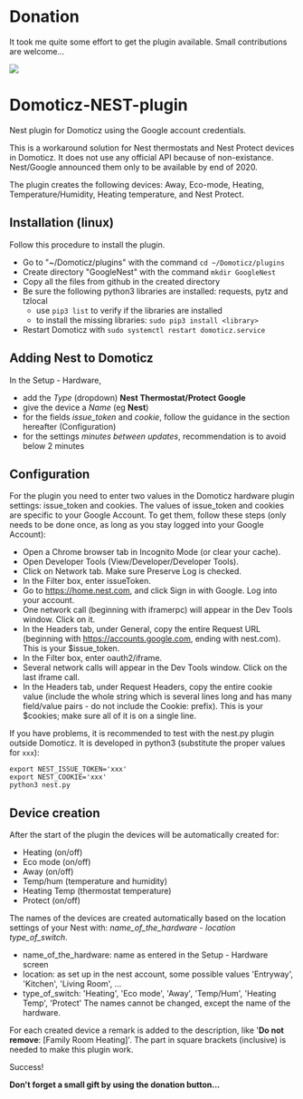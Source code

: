 # Donation
It took me quite some effort to get the plugin available. Small contributions are welcome...

[![](https://www.paypalobjects.com/en_US/BE/i/btn/btn_donateCC_LG.gif)](https://www.paypal.com/cgi-bin/webscr?cmd=_s-xclick&hosted_button_id=AT4L7ST55JR4A)

# Domoticz-NEST-plugin
Nest plugin for Domoticz using the Google account credentials.

This is a workaround solution for Nest thermostats and Nest Protect devices in Domoticz. It does not use any official API because of non-existance. Nest/Google announced them only to be available by end of 2020.

The plugin creates the following devices: Away, Eco-mode, Heating, Temperature/Humidity, Heating temperature, and Nest Protect.

## Installation (linux)
Follow this procedure to install the plugin.
* Go to "~/Domoticz/plugins" with the command ```cd ~/Domoticz/plugins```
* Create directory "GoogleNest" with the command ```mkdir GoogleNest```
* Copy all the files from github in the created directory
* Be sure the following python3 libraries are installed: requests, pytz and tzlocal
   * use ```pip3 list``` to verify if the libraries are installed
   * to install the missing libraries: ```sudo pip3 install <library>```
* Restart Domoticz with ```sudo systemctl restart domoticz.service```

## Adding Nest to Domoticz
In the Setup - Hardware, 
   * add the *Type* (dropdown) **Nest Thermostat/Protect Google**
   * give the device a *Name* (eg **Nest**)
   * for the fields *issue_token* and *cookie*, follow the guidance in the section hereafter (Configuration)
   * for the settings *minutes between updates*, recommendation is to avoid below 2 minutes

## Configuration
For the plugin you need to enter two values in the Domoticz hardware plugin settings: issue_token and cookies.
The values of issue_token and cookies are specific to your Google Account. To get them, follow these steps (only needs to be done once, as long as you stay logged into your Google Account):

* Open a Chrome browser tab in Incognito Mode (or clear your cache).
* Open Developer Tools (View/Developer/Developer Tools).
* Click on Network tab. Make sure Preserve Log is checked.
* In the Filter box, enter issueToken.
* Go to https://home.nest.com, and click Sign in with Google. Log into your account.
* One network call (beginning with iframerpc) will appear in the Dev Tools window. Click on it.
* In the Headers tab, under General, copy the entire Request URL (beginning with https://accounts.google.com, ending with nest.com). This is your $issue_token.
* In the Filter box, enter oauth2/iframe.
* Several network calls will appear in the Dev Tools window. Click on the last iframe call.
* In the Headers tab, under Request Headers, copy the entire cookie value (include the whole string which is several lines long and has many field/value pairs - do not include the Cookie: prefix). This is your $cookies; make sure all of it is on a single line.

If you have problems, it is recommended to test with the nest.py plugin outside Domoticz. It is developed in python3 (substitute the proper values for `xxx`):

```shell
export NEST_ISSUE_TOKEN='xxx'
export NEST_COOKIE='xxx'
python3 nest.py
```

## Device creation
After the start of the plugin the devices will be automatically created for: 

* Heating (on/off)
* Eco mode (on/off)
* Away (on/off)
* Temp/hum (temperature and humidity)
* Heating Temp (thermostat temperature)
* Protect (on/off)

The names of the devices are created automatically based on the location settings of your Nest with: *name_of_the_hardware* - *location type_of_switch*.

   * name_of_the_hardware: name as entered in the Setup - Hardware screen
   * location: as set up in the nest account, some possible values 'Entryway', 'Kitchen', 'Living Room', ...
   * type_of_switch: 'Heating', 'Eco mode', 'Away', 'Temp/Hum', 'Heating Temp', 'Protect'
The names cannot be changed, except the name of the hardware.

For each created device a remark is added to the description, like '**Do not remove**: [Family Room Heating]'. The part in square brackets (inclusive) is needed to make this plugin work.

Success!

**Don't forget a small gift by using the donation button...**
